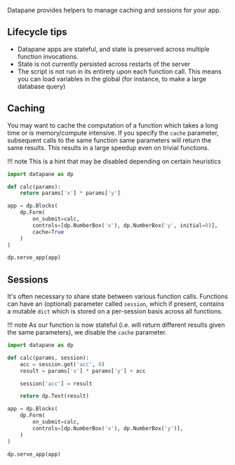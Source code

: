 Datapane provides helpers to manage caching and sessions for your app.


## Lifecycle tips

- Datapane apps are stateful, and state is preserved across multiple function invocations.
- State is not currently persisted across restarts of the server
- The script is not run in its entirety upon each function call. This means you can load variables in the global (for instance, to make a large database query)

## Caching

You may want to cache the computation of a function which takes a long time or is memory/compute intensive. If you specify the `cache` parameter, subsequent calls to the same function same parameters will return the same results. This results in a large speedup even on trivial functions.

!!! note
    This is a hint that may be disabled depending on certain heuristics

```python
import datapane as dp

def calc(params):
    return params['x'] * params['y']

app = dp.Blocks(
    dp.Form(
        on_submit=calc,
        controls=[dp.NumberBox('x'), dp.NumberBox('y', initial=0)],
        cache=True
    )
)

dp.serve_app(app)
```

## Sessions

It's often necessary to share state between various function calls. Functions can have an (optional) parameter called `session`, which if present, contains a mutable `dict` which is stored on a per-session basis across all functions.


!!! note
    As our function is now stateful (i.e. will return different results given the same parameters), we disable the `cache` parameter.

```python
import datapane as dp

def calc(params, session):
    acc = session.get('acc', 0)
    result = params['x'] * params['y'] + acc

    session['acc'] = result

    return dp.Text(result)

app = dp.Blocks(
    dp.Form(
        on_submit=calc,
        controls=[dp.NumberBox('x'), dp.NumberBox('y')],
    )
)

dp.serve_app(app)
```
